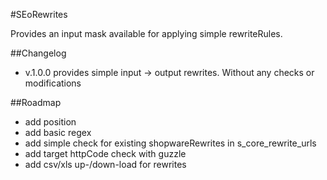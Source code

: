 #SEoRewrites

Provides an input mask available for applying simple rewriteRules.

##Changelog
- v.1.0.0 provides simple input -> output rewrites.
 Without any checks or modifications

##Roadmap
- add position
- add basic regex
- add simple check for existing shopwareRewrites in s_core_rewrite_urls
- add target httpCode check with guzzle
- add csv/xls up-/down-load for rewrites
